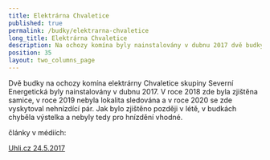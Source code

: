 ```yaml
---
title: Elektrárna Chvaletice
published: true
permalink: /budky/elektrarna-chvaletice
long_title: Elektrárna Chvaletice
description: Na ochozy komína byly nainstalovány v dubnu 2017 dvě budky
position: 35
layout: two_columns_page
---
```

Dvě budky na ochozy komína elektrárny Chvaletice skupiny Severní Energetická byly nainstalovány v dubnu 2017. V roce 2018 zde byla zjištěna samice, v roce 2019 nebyla lokalita sledována a v roce 2020 se zde vyskytoval nehnízdící pár. Jak bylo zjištěno později v létě, v budkách chyběla výstelka a nebyly tedy pro hnízdění vhodné. 



články v médiích:

[Uhli.cz 24.5.2017](https://iuhli.cz/na-komine-chvaletic-cekaji-budky-na-sokoly/)
